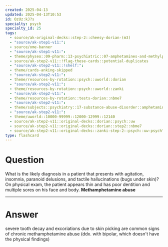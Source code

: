 ```yaml
---
created: 2025-04-13
updated: 2025-04-13T10:53
id: OzUz:kJ?s
specialty: psych
specialty_id: 25
tags:
  - source/ak-original-decks::step-2::cheesy-dorian-(m3)
  - "source/ak-step1-v11:": 
  - source/ome-banner
  - "source/ak-step1-v11:": 
  - theme/physeo::09-pharm::13-psychiatric::07-amphetamines-and-methylphenidate
  - source/ak-step2-v11::!flag-these-cards::potential-duplicates
  - "source/ak-step2-v11::!shelf:": 
  - theme/cards-anking-skipped
  - "source/ak-step2-v11:": 
  - theme/resources-by-rotation::psych::uworld::dorian
  - "source/ak-step2-v11:": 
  - theme/resources-by-rotation::psych::uworld::zanki
  - "source/ak-step2-v11:": 
  - theme/resources-by-rotation::tests-dorian::nbme7
  - "source/ak-step2-v11:": 
  - theme/subjects::psychiatry::17-substance-abuse-disorder::amphetamines
  - "source/ak-step2-v11:": 
  - theme/uworld::10000-99999::12000-12999::12140
  - source/ak-step2-v11::original-decks::dorian::psych::uw
  - source/ak-step2-v11::original-decks::dorian::step2::nbme7
  - source/ak-step2-v11::original-decks::zanki-step-2::psych::uw-psych"
type: flashcard
---
```


# Question
What is the likely diagnosis in a patient that presents with agitation, insomnia, paranoid delusions, and tactile hallucinations (bugs under skin)? On physical exam, the patient appears thin and has poor dentition and multiple sores on his face and body.    **Methamphetamine abuse**

---

# Answer
severe tooth decay and excoriations due to skin picking are common signs of chronic methamphetamine abuse (ddx. with bipolar, which doesn't have the physical findings)